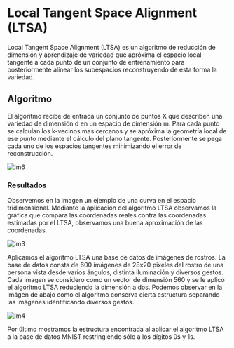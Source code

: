 # Local Tangent Space Alignment (LTSA)
Local Tangent Space Alignment (LTSA) es un algoritmo de reducción de dimensión y aprendizaje de variedad que apróxima el espacio local tangente a cada punto de un conjunto de entrenamiento para posteriormente alinear los subespacios reconstruyendo de esta forma la variedad.

## Algoritmo
El algoritmo recibe de entrada un conjunto de puntos X que describen una variedad de dimensión d en un espacio de dimensión m. Para cada punto se calculan los k-vecinos mas cercanos y se apróxima la geometría local de ese punto mediante el cálculo del plano tangente. Posteriormente se pega cada uno de los espacios tangentes minimizando el error de reconstrucción.

![im6](https://user-images.githubusercontent.com/30848298/29102954-51aff27e-7c82-11e7-9c01-1d746989e85c.png)

### Resultados

Observemos en la imagen un ejemplo de una curva en el espacio tridimensional. Mediante la aplicación del algoritmo LTSA observamos la gráfica que compara las coordenadas reales contra las coordenadas estimadas por el LTSA, observamos una buena aproximación de las coordenadas.

![im3](https://user-images.githubusercontent.com/30848298/29102260-75c1414a-7c7d-11e7-8b6c-ef115bbe63aa.png)

Aplicamos el algoritmo LTSA una base de datos de imágenes de rostros. La base de datos consta de 600 imágenes de 28x20 pixeles del rostro de una persona vista desde varios ángulos, distinta iluminación y diversos gestos. Cada imagen se considero como un vector de dimensión 560 y se le aplicó el algoritmo LTSA reduciendo la dimensión a dos. Podemos observar en la imágen de abajo como el algoritmo conserva cierta estructura separando las imágenes idéntificando diversos gestos.

![im4](https://user-images.githubusercontent.com/30848298/29103427-18372adc-7c85-11e7-87d6-2a3ed016c9d7.png)

Por último mostramos la estructura encontrada al aplicar el algoritmo LTSA a la base de datos MNIST restringiendo sólo a los dígitos 0s y 1s.

